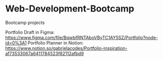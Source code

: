# Web-Development-Bootcamp
Bootcamp projects

Portfolio Draft in Figma:  https://www.figma.com/file/BqwbfRNTAboVByTC1AY5SZ/Portfolio?node-id=0%3A1
Portfolio Planner in Notion: https://www.notion.so/gabrielacodes/Portfolio-inspiration-af73533067a6411784523f82112afbd9
